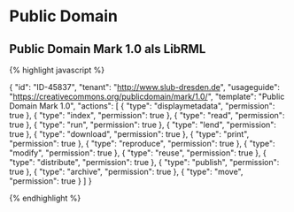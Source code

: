 # Public Domain
## Public Domain Mark 1.0 als LibRML

{% highlight javascript %}

{
    "id": "ID-45837",
    "tenant": "http://www.slub-dresden.de",
    "usageguide": "https://creativecommons.org/publicdomain/mark/1.0/",
    "template": "Public Domain Mark 1.0",
    "actions": [
        {
            "type": "displaymetadata",
            "permission": true
        },
        {
            "type": "index",
            "permission": true
        },
        {
            "type": "read",
            "permission": true
        },
        {
            "type": "run",
            "permission": true
        },
        {
            "type": "lend",
            "permission": true
        },
        {
            "type": "download",
            "permission": true
        },
        {
            "type": "print",
            "permission": true
        },
        {
            "type": "reproduce",
            "permission": true
        },
        {
            "type": "modify",
            "permission": true
        },
        {
            "type": "reuse",
            "permission": true
        },
        {
            "type": "distribute",
            "permission": true
        },
        {
            "type": "publish",
            "permission": true
        },
        {
            "type": "archive",
            "permission": true
        },
        {
            "type": "move",
            "permission": true
        }
    ]
}

{% endhighlight %}